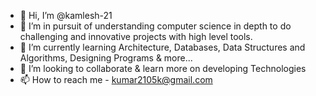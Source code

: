 - 👋 Hi, I’m @kamlesh-21
- 👀 I’m in pursuit of understanding computer science in depth to do challenging and innovative projects with high level tools.
- 🌱 I’m currently learning Architecture, Databases, Data Structures and Algorithms, Designing Programs & more... 
- 💞️ I’m looking to collaborate & learn more on developing Technologies  
- 📫 How to reach me  - kumar2105k@gmail.com 

<!---
kamlesh-21/kamlesh-21 is a ✨ special ✨ repository because its `README.md` (this file) appears on your GitHub profile.
You can click the Preview link to take a look at your changes.
--->

